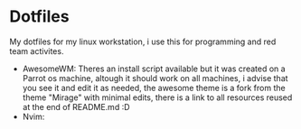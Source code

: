 # Dotfiles
My dotfiles for my linux workstation, i use this for programming and red team activites.

- AwesomeWM: 
Theres an install script available but it was created on a Parrot os machine,
altough it should work on all machines, i advise that you see it and edit it as
needed, the awesome theme is a fork from the theme "Mirage" with minimal edits,
there is a link to all resources reused at the end of README.md :D
- Nvim:
